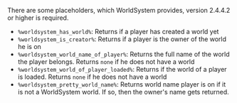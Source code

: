There are some placeholders, which WorldSystem provides, version 2.4.4.2 or higher is required.

* `%worldsystem_has_world%`: Returns if a player has created a world yet
* `%worldsystem_is_creator%`: Returns if a player is the owner of the world he is on
* `%worldsystem_world_name_of_player%`: Returns the full name of the world the player belongs. Returns `none` if he does not have a world
* `%worldsystem_world_of_player_loaded%`: Returns if the world of a player is loaded. Returns `none` if he does not have a world
* `%worldsystem_pretty_world_name%`: Returns world name player is on if it is not a WorldSystem world. If so, then the owner's name gets returned.